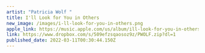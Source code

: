 ```yaml
---
artist: "Patricia Wolf "
title: I'll Look for You in Others
new_image: /images/i-ll-look-for-you-in-others.png
apple_link: https://music.apple.com/us/album/ill-look-for-you-in-others/1601305633
link: https://www.dropbox.com/s/509efzsqaosoz9z/PWOLF.zip?dl=1
published_date: 2022-03-11T00:30:44.150Z
---
```

